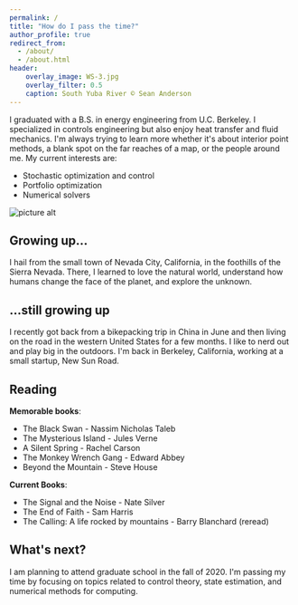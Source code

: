 ```yaml
---
permalink: /
title: "How do I pass the time?"
author_profile: true
redirect_from: 
  - /about/
  - /about.html
header:
    overlay_image: WS-3.jpg
    overlay_filter: 0.5
    caption: South Yuba River © Sean Anderson
---
```

I graduated with a B.S. in energy engineering from U.C. Berkeley. I specialized in controls engineering but also enjoy
heat transfer and fluid mechanics. I'm always trying to learn more whether it's about interior point methods,
a blank spot on the far reaches of a map, or the people around me. My current interests are:
* Stochastic optimization and control
* Portfolio optimization
* Numerical solvers

![picture alt](/images/wonder_valley.jpg)

Growing up...
------
I hail from the small town of Nevada City, California, in the foothills of the Sierra Nevada. There, I learned to love 
the natural world, understand how humans change the face of the planet, and explore the unknown. 

...still growing up
------
I recently got back from a bikepacking trip in China in June and then living on the road in the western United States 
for a few months. I like to nerd out and play big in the outdoors. I'm back in Berkeley, California, working at a small 
startup, New Sun Road.

Reading
------
__Memorable books__:
* The Black Swan - Nassim Nicholas Taleb
* The Mysterious Island - Jules Verne
* A Silent Spring - Rachel Carson
* The Monkey Wrench Gang - Edward Abbey
* Beyond the Mountain - Steve House

__Current Books__:
* The Signal and the Noise - Nate Silver
* The End of Faith - Sam Harris
* The Calling: A life rocked by mountains - Barry Blanchard (reread)

What's next?
------
I am planning to attend graduate school in the fall of 2020. I'm passing my time by focusing on topics related to 
control theory, state estimation, and numerical methods for computing.